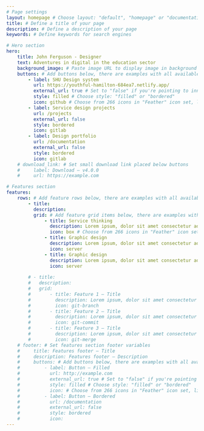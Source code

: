 ```yaml
---
# Page settings
layout: homepage # Choose layout: "default", "homepage" or "documentation-archive"
title: # Define a title of your page
description: # Define a description of your page
keywords: # Define keywords for search engines

# Hero section
hero:
    title: John Ferguson - Designer
    text: Adventures in digital in the education sector
    background_image: # Paste image URL to display image in background of hero section
    buttons: # Add buttons below, there are examples with all available options
        - label: SHU Design system
          url: https://youthful-hamilton-684ea7.netlify.app/
          external_url: true # Set to "false" if you're pointing to inner page
          style: filled # Choose style: "filled" or "bordered"
          icon: github # Choose from 266 icons in "Feather" icon set, list of all icons is available here - https://feathericons.com
        - label: Service design projects
          url: /projects
          external_url: false
          style: bordered
          icon: gitlab
        - label: Design portfolio
          url: /documentation
          external_url: false
          style: bordered
          icon: gitlab
    # download_link: # Set small download link placed below buttons
    #     label: Download — v4.0.0
    #     url: https://example.com

# Features section
features:
    rows: # Add feature rows below, there are examples with all available options
        - title: 
          description: 
          grid: # Add feature grid items below, there are examples with all available options
              - title: Service thinking
                description: Lorem ipsum, dolor sit amet consectetur adipisicing elit. Provident iste voluptas sunt eligendi sit dolorem blanditiis nostrum, fuga ducimus enim? Ut temporibus.
                icon: box # Choose from 266 icons in "Feather" icon set, list of all icons is available here - https://feathericons.com
              - title: Graphic design
                description: Lorem ipsum, dolor sit amet consectetur adipisicing elit. Provident iste voluptas sunt eligendi sit dolorem blanditiis nostrum, fuga ducimus enim? Ut temporibus.
                icon: server
              - title: Graphic design
                description: Lorem ipsum, dolor sit amet consectetur adipisicing elit. Provident iste voluptas sunt eligendi sit dolorem blanditiis nostrum, fuga ducimus enim? Ut temporibus.
                icon: server
                
        # - title: 
        #   description: 
        #   grid:
        #       - title: Feature 1 — Title
        #         description: Lorem ipsum, dolor sit amet consectetur adipisicing elit. Provident iste voluptas sunt eligendi sit dolorem blanditiis nostrum, fuga ducimus enim? Ut temporibus.
        #         icon: git-branch
        #       - title: Feature 2 — Title
        #         description: Lorem ipsum, dolor sit amet consectetur adipisicing elit. Provident iste voluptas sunt eligendi sit dolorem blanditiis nostrum, fuga ducimus enim? Ut temporibus.
        #         icon: git-commit
        #       - title: Feature 3 — Title
        #         description: Lorem ipsum, dolor sit amet consectetur adipisicing elit. Provident iste voluptas sunt eligendi sit dolorem blanditiis nostrum, fuga ducimus enim? Ut temporibus.
        #         icon: git-merge
    # footer: # Set features section footer variables
    #     title: Features footer — Title
    #     description: Features footer — Description
    #     buttons: # Add buttons below, there are examples with all available options
    #         - label: Button — Filled
    #           url: http://example.com
    #           external_url: true # Set to "false" if you're pointing to inner page
    #           style: filled # Choose style: "filled" or "bordered"
    #           icon: # Choose from 266 icons in "Feather" icon set, list of all icons is available here - https://feathericons.com
    #         - label: Button — Bordered
    #           url: /documentation
    #           external_url: false
    #           style: bordered
    #           icon:
---
```

